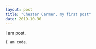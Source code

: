 ```yaml
---
layout: post
title: "Chester Carmer, my first post"
date: 2019-10-30
---
```


I am post.


```
I am code.
```